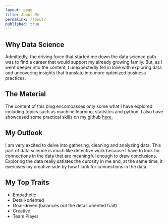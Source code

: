 ```yaml
---
layout: page
title: About Me
permalink: /about/
published: true
---
```


## Why Data Science
Admittedly, the driving force that started me down the data science path was to find a career that would support my already growing family. But, as I went deeper into the content, I unexpectedly fell in  love with exploring data and uncovering insights that translate into more optimized business practices.

## The Material

The content of this blog encompasses only some what I have explored including topics such as machine learning, statistics and python. I also have showcased some practical skills on my github [here.](https://github.com/mitty4)

## My Outlook
I am very excited to delve into gathering, cleaning and analyzing data. This part of data science is much like detective work because I have to look for connections in the data that are meaningful enough to draw conclusions. Exploring the data really satiates the curosity in me and, at the same time, it exercises my creative side by how I look for connections in the data.

## My Top Traits

- Empathetic
- Detail-oriented
- Goal-driven (balances out the detail oriented trait)
- Creative
- Team Player
